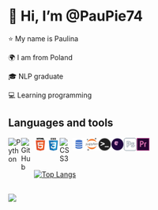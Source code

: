 # 👋 Hi, I’m @PauPie74

:star: My name is Paulina

:earth_africa: I am from Poland

:mortar_board: NLP graduate

:computer: Learning programming

## Languages and tools
<img align="left" alt="Python" width="26px" src="https://raw.githubusercontent.com/jmnote/z-icons/master/svg/python.svg" />
<img align="left" alt="GitHub" width="26px" src="https://raw.githubusercontent.com/jmnote/z-icons/master/svg/github.svg" />
<img align="left" alt="HTML5" width="26px" src="https://raw.githubusercontent.com/github/explore/80688e429a7d4ef2fca1e82350fe8e3517d3494d/topics/html/html.png" />
<img align="left" alt="CSS3" width="26px" src="https://raw.githubusercontent.com/github/explore/80688e429a7d4ef2fca1e82350fe8e3517d3494d/topics/css/css.png" />
<img align="left" alt="CSS3" width="26px" src="https://raw.githubusercontent.com/jmnote/z-icons/master/svg/javascript.svg" />
<img align="left" alt="SQL" width="26px" src="https://raw.githubusercontent.com/github/explore/80688e429a7d4ef2fca1e82350fe8e3517d3494d/topics/sql/sql.png" />
<img align="left" alt="Jupyter" width="26px" src="https://raw.githubusercontent.com/devicons/devicon/9f4f5cdb393299a81125eb5127929ea7bfe42889/icons/jupyter/jupyter-original-wordmark.svg" />
<img align="left" alt="Terminal" width="26px" src="https://raw.githubusercontent.com/github/explore/80688e429a7d4ef2fca1e82350fe8e3517d3494d/topics/terminal/terminal.png" />
<img align="left" alt="AE" width="26px" src="https://raw.githubusercontent.com/devicons/devicon/9f4f5cdb393299a81125eb5127929ea7bfe42889/icons/aftereffects/aftereffects-original.svg" />
<img align="left" alt="PS" width="26px" src="https://raw.githubusercontent.com/devicons/devicon/9f4f5cdb393299a81125eb5127929ea7bfe42889/icons/photoshop/photoshop-line.svg" />
<img align="left" alt="PP" width="26px" src="https://raw.githubusercontent.com/devicons/devicon/9f4f5cdb393299a81125eb5127929ea7bfe42889/icons/premierepro/premierepro-original.svg" />

<br />
<br />
<br />



[![Top Langs](https://github-readme-stats.vercel.app/api/top-langs/?username=PauPie74&hide=jupyter%20notebook,scss&layout=compact&theme=radical)](https://github.com/anuraghazra/github-readme-stats)

<br/>

<img src="https://www.codewars.com/users/PauPie74/badges/large">

<!---
PauPie74/PauPie74 is a ✨ special ✨ repository because its `README.md` (this file) appears on your GitHub profile.
You can click the Preview link to take a look at your changes.
--->
